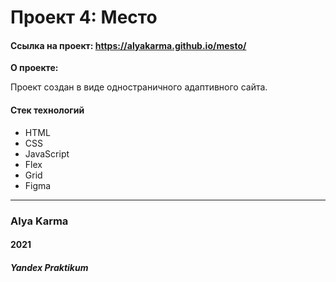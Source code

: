 # Проект 4: Место
#### Ссылка на проект: https://alyakarma.github.io/mesto/

**О проекте:**

Проект создан в виде одностраничного адаптивного сайта.

#### Стек технологий

* HTML
* CSS
* JavaScript
* Flex
* Grid
* Figma

_____________

### Alya Karma
#### 2021
##### Yandex Praktikum

